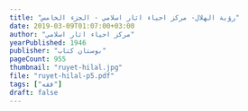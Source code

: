 ```yaml
---
title: "رؤية الهلال- مركز احياء اثار اسلامي - الجزء الخامس"
date: 2019-03-09T01:07:00+03:00
author: "مركز احياء اثار اسلامي"
yearPublished: 1946
publisher: "بوستان كتاب"
pageCount: 955
thumbnail: "ruyet-hilal.jpg"
file: "ruyet-hilal-p5.pdf"
tags: ["فقه"]
draft: false
---
```

